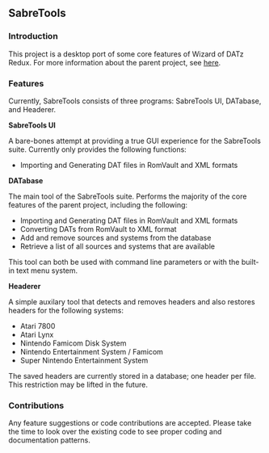 <h2>SabreTools</h2>

<h3>Introduction</h3>

This project is a desktop port of some core features of Wizard of DATz Redux. For more information about the parent project, see <a href="https://github.com/mnadareski/wizzardRedux">here</a>.

<h3>Features</h3>

Currently, SabreTools consists of three programs: SabreTools UI, DATabase, and Headerer.

<b>SabreTools UI</b>
<p/>
A bare-bones attempt at providing a true GUI experience for the SabreTools suite. Currently only provides the following functions:
<ul>
	<li>Importing and Generating DAT files in RomVault and XML formats</li>
</ul>

<b>DATabase</b>
<p/>
The main tool of the SabreTools suite. Performs the majority of the core features of the parent project, including the following:
<ul>
	<li>Importing and Generating DAT files in RomVault and XML formats</li>
	<li>Converting DATs from RomVault to XML format</li>
	<li>Add and remove sources and systems from the database</li>
	<li>Retrieve a list of all sources and systems that are available</li>
</ul>
This tool can both be used with command line parameters or with the built-in text menu system.

<b>Headerer</b>
<p/>
A simple auxilary tool that detects and removes headers and also restores headers for the following systems:
<ul>
	<li>Atari 7800</li>
	<li>Atari Lynx</li>
	<li>Nintendo Famicom Disk System</li>
	<li>Nintendo Entertainment System / Famicom</li>
	<li>Super Nintendo Entertainment System</li>
</ul>
The saved headers are currently stored in a database; one header per file. This restriction may be lifted in the future.

<h3>Contributions</h3>

Any feature suggestions or code contributions are accepted. Please take the time to look over the existing code to see proper coding and documentation patterns.